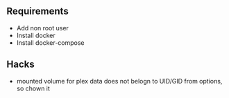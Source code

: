 ## Requirements

* Add non root user
* Install docker
* Install docker-compose

## Hacks

* mounted volume for plex data does not belogn to UID/GID from options, so chown it
